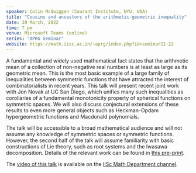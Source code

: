 ```yaml
---
speaker: Colin McSwiggen (Courant Institute, NYU, USA)
title: "Cousins and ancestors of the arithmetic-geometric inequality"
date: 30 March, 2022
time: 7 pm
venue: Microsoft Teams (online)
series: "APRG Seminar"
website: https://math.iisc.ac.in/~aprg/index.php?id=seminar21-22
---
```


A fundamental and widely used mathematical fact states that the arithmetic mean
of a collection of non-negative real numbers is at least as large as its geometric
mean.  This is the most basic example of a large family of inequalities between
symmetric functions that have attracted the interest of combinatorialists in recent
years.  This talk will present recent joint work with Jon Novak at UC San Diego,
which unifies many such inequalities as corollaries of a fundamental monotonicity
property of spherical functions on symmetric spaces.  We will also discuss conjectural
extensions of these results to even more general objects such as Heckman-Opdam
hypergeometric functions and Macdonald polynomials.

The talk will be accessible to a broad mathematical audience and will not assume
any knowledge of symmetric spaces or symmetric functions.  However, the second half
of the talk will assume familiarity with basic constructions of Lie theory, such
as root systems and the Iwasawa decomposition.  Details of the relevant work can be
found in [this pre-print](https://arxiv.org/pdf/2006.08541.pdf).

The [video of this talk](https://www.youtube.com/watch?v=lQdp5iPDtM0&list=PLQXtaLhI1-1qxOEykh-1WOFkYuIzEE-ev) is available
on the [IISc Math Department channel](https://www.youtube.com/channel/UCR5Igvq9HScQKlPr-0coSIg/playlists).
